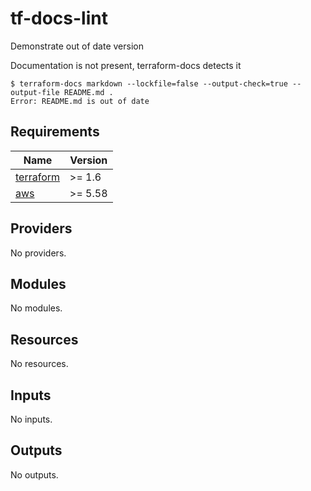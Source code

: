 # tf-docs-lint

Demonstrate out of date version

Documentation is not present, terraform-docs detects it
```
$ terraform-docs markdown --lockfile=false --output-check=true --output-file README.md .
Error: README.md is out of date
```

<!-- BEGIN_TF_DOCS -->
## Requirements

| Name | Version |
|------|---------|
| <a name="requirement_terraform"></a> [terraform](#requirement\_terraform) | >= 1.6 |
| <a name="requirement_aws"></a> [aws](#requirement\_aws) | >= 5.58 |

## Providers

No providers.

## Modules

No modules.

## Resources

No resources.

## Inputs

No inputs.

## Outputs

No outputs.
<!-- END_TF_DOCS -->
